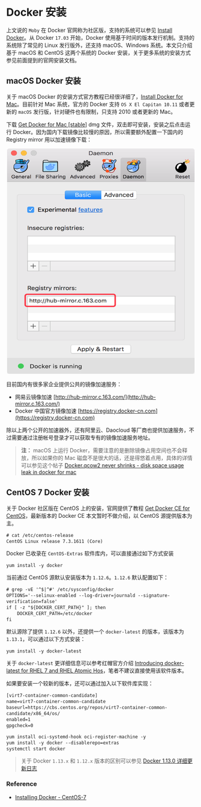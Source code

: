 # Docker 安装

上文说的 `Moby` 在 Docker 官网称为社区版，支持的系统可以参见 [Install Docker](https://docs.docker.com/engine/installation/)。从 Docker `17.03` 开始，Docker 使用基于时间的版本发行机制。支持的系统除了常见的 Linux 发行版外，还支持 macOS、Windows 系统。本文只介绍基于 macOS 和 CentOS 这两个系统的 Docker 安装，关于更多系统的安装方式参见前面提到的官网安装文档。

## macOS Docker 安装

关于 macOS Docker 的安装方式官方教程已经很详细了，[Install Docker for Mac](https://docs.docker.com/docker-for-mac/install/)。目前针对 Mac 系统，官方的 Docker 支持 `OS X El Capitan 10.11` 或者更新的 `macOS` 发行版，针对硬件也有限制，只支持 2010 或者更新的 Mac。

下载 [Get Docker for Mac [stable]](https://download.docker.com/mac/stable/Docker.dmg) dmg 文件，双击即可安装，安装之后点击运行 Docker。因为国内下载镜像比较慢的原因，所以需要额外配置一下国内的 Registry mirror 用以加速镜像下载：

<center><img src="images/mac-docker-config.png" width="500" height="600" alt="mac docker config" /></center>

目前国内有很多家企业提供公共的镜像加速服务：

* 网易云镜像加速 [http://hub-mirror.c.163.com/](http://hub-mirror.c.163.com/)
* Docker 中国官方镜像加速 [https://registry.docker-cn.com](https://registry.docker-cn.com)

除以上两个公开的加速器外，还有阿里云、Daocloud 等厂商也提供加速服务，不过需要通过注册帐号登录才可以获取专有的镜像加速服务地址。

> __注：__ macOS 上运行 Docker，需要注意的是删除镜像占用空间也不会释放，所以如果你的 Mac 磁盘不是很大的话，还是得悠着点用，具体的详情可以参见这个帖子 [Docker.qcow2 never shrinks - disk space usage leak in docker for mac](https://github.com/docker/for-mac/issues/371)

## CentOS 7 Docker 安装

关于 Docker 社区版在 CentOS 上的安装，官网提供了教程 [Get Docker CE for CentOS](https://docs.docker.com/engine/installation/linux/docker-ce/centos/)，最新版本的 Docker CE 本文暂时不做介绍，以 CentOS 源提供版本为主。

```
# cat /etc/centos-release
CentOS Linux release 7.3.1611 (Core)
```

Docker 已收录在 `CentOS-Extras` 软件库内，可以直接通过如下方式安装

```
yum install -y docker
```

当前通过 CentOS 源默认安装版本为 `1.12.6`。`1.12.6` 默认配置如下：

```
# grep -vE '^$|^#' /etc/sysconfig/docker
OPTIONS='--selinux-enabled --log-driver=journald --signature-verification=false'
if [ -z "${DOCKER_CERT_PATH}" ]; then
    DOCKER_CERT_PATH=/etc/docker
fi
```

默认源除了提供 `1.12.6` 以外，还提供一个 `docker-latest` 的版本，该版本为 `1.13.1`，可以通过以下方式安装：

```
yum install -y docker-latest
```

关于 `docker-latest` 更详细信息可以参考红帽官方介绍 [Introducing docker-latest for RHEL 7 and RHEL Atomic Hos](https://access.redhat.com/articles/2317361)，笔者不建议直接使用该软件版本。

如果要安装一个较新的版本，还可以通过加入以下软件库实现：

```
[virt7-container-common-candidate]
name=virt7-container-common-candidate
baseurl=https://cbs.centos.org/repos/virt7-container-common-candidate/x86_64/os/
enabled=1
gpgcheck=0
```

```
yum install oci-systemd-hook oci-register-machine -y
yum install -y docker --disablerepo=extras
systemctl start docker
```

> 关于 Docker `1.13.x` 和 `1.12.x` 版本的区别可以参见 [Docker 1.13.0 详细更新日志](http://dockone.io/article/1834)

### Reference

* [Installing Docker - CentOS-7](https://wiki.centos.org/Container/Tools)
